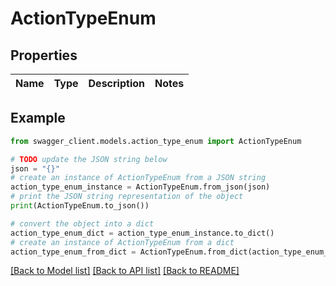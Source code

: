 # ActionTypeEnum


## Properties

Name | Type | Description | Notes
------------ | ------------- | ------------- | -------------

## Example

```python
from swagger_client.models.action_type_enum import ActionTypeEnum

# TODO update the JSON string below
json = "{}"
# create an instance of ActionTypeEnum from a JSON string
action_type_enum_instance = ActionTypeEnum.from_json(json)
# print the JSON string representation of the object
print(ActionTypeEnum.to_json())

# convert the object into a dict
action_type_enum_dict = action_type_enum_instance.to_dict()
# create an instance of ActionTypeEnum from a dict
action_type_enum_from_dict = ActionTypeEnum.from_dict(action_type_enum_dict)
```
[[Back to Model list]](../README.md#documentation-for-models) [[Back to API list]](../README.md#documentation-for-api-endpoints) [[Back to README]](../README.md)


